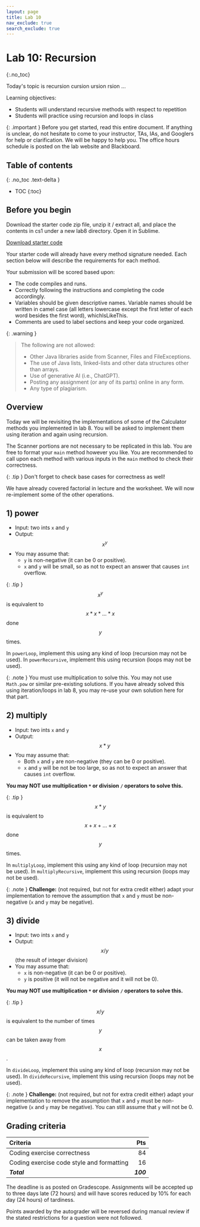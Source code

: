 ```yaml
---
layout: page
title: Lab 10
nav_exclude: true
search_exclude: true
---
```


# Lab 10: Recursion
{:.no_toc}

Today's topic is recursion cursion ursion rsion ...

Learning objectives:
- Students will understand recursive methods with respect to repetition
- Students will practice using recursion and loops in class

{: .important }
Before you get started, read this entire document. If anything is unclear, do not
hesitate to come to your instructor, TAs, IAs, and Googlers for help or clarification. We will be happy to help
you. The office hours schedule is posted on the lab website and Blackboard.

## Table of contents
{: .no_toc .text-delta }

- TOC
{:toc}

## Before you begin

Download the starter code zip file, unzip it / extract all, and place the contents in cs1 under a new lab8 directory. Open it in Sublime.

<a href="https://github.com/UTEP-CS-1/website/raw/main{{page.url|relative_url}}../lab10_starter.zip" class="btn btn-green">Download starter code</a>

Your starter code will already have every method signature needed. Each section below will describe the requirements for each method.


Your submission will be scored based upon:
- The code compiles and runs.
- Correctly following the instructions and completing the code accordingly.
- Variables should be given descriptive names. Variable names should be written in camel case (all letters lowercase except the first letter of each word besides the first word), whichIsLikeThis.
- Comments are used to label sections and keep your code organized.

{: .warning }
> The following are not allowed:
> - Other Java libraries aside from Scanner, Files and FileExceptions.
> - The use of Java lists, linked-lists and other data structures other than arrays.
> - Use of generative AI (i.e., ChatGPT).
> - Posting any assignment (or any of its parts) online in any form.
> - Any type of plagiarism. 

## Overview

Today we will be revisiting the implementations of some of the Calculator methods you implemented in lab 8. You will be asked to implement them using iteration and again using recursion.

The Scanner portions are not necessary to be replicated in this lab. You are free to format your `main` method however you like. You are recommended to call upon each method with various inputs in the `main` method to check their correctness.

{: .tip }
Don't forget to check base cases for correctness as well!

We have already covered factorial in lecture and the worksheet. We will now re-implement some of the other operations.

## 1) power

- Input: two ints `x` and `y`
- Output: $$x^y$$
- You may assume that:
	- `y` is non-negative (it can be 0 or positive).
	- `x` and `y` will be small, so as not to expect an answer that causes `int` overflow.

{: .tip }
$$x^y$$ is equivalent to $$x*x*...*x$$ done $$y$$ times.

In `powerLoop`, implement this using any kind of loop (recursion may not be used).
In `powerRecursive`, implement this using recursion (loops may not be used).

{: .note }
You must use multiplication to solve this. You may not use `Math.pow` or similar pre-existing solutions. If you have already solved this using iteration/loops in lab 8, you may re-use your own solution here for that part.

## 2) multiply

- Input: two ints `x` and `y`
- Output: $$x*y$$
- You may assume that:
	- Both `x` and `y` are non-negative (they can be 0 or positive).
	- `x` and `y` will be not be too large, so as not to expect an answer that causes `int` overflow.

**You may NOT use multiplication `*` or division `/` operators to solve this.**

{: .tip }
$$x*y$$ is equivalent to $$x+x+...+x$$ done $$y$$ times.

In `multiplyLoop`, implement this using any kind of loop (recursion may not be used).
In `multiplyRecursive`, implement this using recursion (loops may not be used).

{: .note }
**Challenge:** (not required, but not for extra credit either) adapt your implementation to remove the assumption that `x` and `y` must be non-negative (`x` and `y` may be negative).

## 3) divide

- Input: two ints `x` and `y`
- Output: $$x/y$$ (the result of integer division)
- You may assume that:
	- `x` is non-negative (it can be 0 or positive).
	- `y` is positive (it will not be negative and it will not be 0).

**You may NOT use multiplication `*` or division `/` operators to solve this.**

{: .tip }
$$x/y$$ is equivalent to the number of times $$y$$ can be taken away from $$x$$.

In `divideLoop`, implement this using any kind of loop (recursion may not be used).
In `divideRecursive`, implement this using recursion (loops may not be used).

{: .note }
**Challenge:** (not required, but not for extra credit either) adapt your implementation to remove the assumption that `x` and `y` must be non-negative (`x` and `y` may be negative). You can still assume that `y` will not be 0.


## Grading criteria

| **Criteria**                             |   **Pts** |
|:-----------------------------------------|----------:|
| Coding exercise correctness              |        84 |
| Coding exercise code style and formatting|        16 |
| **_Total_**                              | **_100_** |

The deadline is as posted on Gradescope.
Assignments will be accepted up to three days late (72 hours) and will have scores reduced by 10% for each day (24 hours) of tardiness.

Points awarded by the autograder will be reversed during manual review if the stated restrictions for a question were not followed.